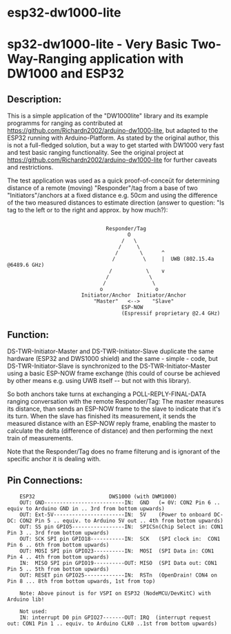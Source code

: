 # esp32-dw1000-lite
 
 sp32-dw1000-lite - Very Basic Two-Way-Ranging application with DW1000 and ESP32
================================================================================

Description:
------------

This is a simple application of the  "DW1000lite" library and its example programms for
ranging as contributed at https://github.com/Richardn2002/arduino-dw1000-lite, but adapted 
to the ESP32 running with Arduino-Platform. As stated by the original author, this is not a 
full-fledged solution, but a way to get started with DW1000 very fast and test basic ranging 
functionality. See the original project at https://github.com/Richardn2002/arduino-dw1000-lite 
for further caveats and restrictions.

The test application was used as a quick proof-of-conceüt for determining distance of a remote 
(moving) "Responder"/tag from a base of two "Initiators"/anchors at a fixed distance e.g. 50cm 
and using the difference of the two measured distances to estimate direction (answer to question: 
"Is tag to the left or to the right and approx. by how much?):

```

                                Responder/Tag
                                       O
                                     /   \
                                    /     \
                                   /       \      ^
                                  /         \     |  UWB (802.15.4a @6489.6 GHz)
                                 /           \    v
                                /             \
                               /               \
                              o                 o
                        Initiator/Anchor  Initiator/Anchor
                            "Master"   <-->    "Slave"
                                     ESP-NOW 
                                     (Espressif proprietary @2.4 GHz)     
```                                                       

Function:
---------

DS-TWR-Initiator-Master and DS-TWR-Initiator-Slave duplicate the same hardware (ESP32 and DWS1000 shield) and the
same - simple - code, but DS-TWR-Initiator-Slave is synchronized to the DS-TWR-Initiator-Master using a basic ESP-NOW 
frame exchange (this could of course be achieved by other means e.g. using UWB itself -- but not with this library). 

So both anchors take turns at exchanging a POLL-REPLY-FINAL-DATA ranging conversation with the remote Responder/Tag:
The master measures its distance, than sends an ESP-NOW frame to the slave to indicate that it's its turn.
When the slave has finished its measurement, it sends the measured distance with an ESP-NOW reply frame, 
enabling the master to calculate the delta (difference of distance) and then performing the next train of 
measurements.

Note that the Responder/Tag does no frame filterung and is ignorant of the specific anchor it is dealing with.

Pin Connections:
----------------

```
    ESP32                        DWS1000 (with DWM1000)
    OUT: GND--------------------------IN:  GND   (= 0V: CON2 Pin 6 .. equiv to Arduino GND in .. 3rd from bottom upwards)
    OUT: Ext-5V-----------------------IN:  5V    (Power to onboard DC-DC: CON2 Pin 5 .. equiv. to Arduino 5V out .. 4th from bottom upwards)
    OUT: SS pin GPIO5-----------------IN:  SPICSn(Chip Select in: CON1 Pin 3 .. 3rd from bottom upwards)
    OUT: SCK SPI pin GPIO18-----------IN:  SCK   (SPI clock in:  CON1 Pin 6 .. 6th from bottom upwards)
    OUT: MOSI SPI pin GPIO23----------IN:  MOSI  (SPI Data in: CON1 Pin 4 .. 4th from bottom upwards)
    IN:  MISO SPI pin GPIO19----------OUT: MISO  (SPI Data out: CON1 Pin 5 .. 5th from bottom upwards) 
    OUT: RESET pin GPIO25-------------IN:  RSTn  (OpenDrain! CON4 on Pin 8 ... 8th from bottom upwards, 1st from top)    

    Note: Above pinout is for VSPI on ESP32 (NodeMCU/DevKitC) with Arduino lib!     

    Not used:
    IN: interrupt D0 pin GPIO27-------OUT: IRQ  (interrupt request out: CON1 Pin 1 .. equiv. to Arduino CLK0 ..1st from bottom upwards)
```
